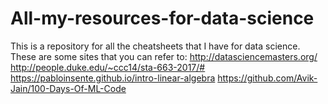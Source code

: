 # All-my-resources-for-data-science
This is a repository for all the cheatsheets that I have for data science.
These are some sites that you can refer to:
http://datasciencemasters.org/
http://people.duke.edu/~ccc14/sta-663-2017/#
https://pabloinsente.github.io/intro-linear-algebra
https://github.com/Avik-Jain/100-Days-Of-ML-Code
